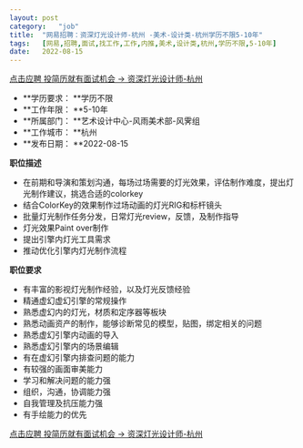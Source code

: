 ```yaml
---
layout:	post
category:	"job"
title:	"网易招聘：资深灯光设计师-杭州 -美术-设计类-杭州学历不限5-10年"
tags:	[网易,招聘,面试,找工作,工作,内推,美术,设计类,杭州,学历不限,5-10年]
date:	2022-08-15
---
```


[点击应聘 投简历就有面试机会 -> 资深灯光设计师-杭州 ](http://mobile.bole.netease.com/bole/boleDetail?id=37252&employeeId=346f03c3cda5f04c&key=all)



- **学历要求： **学历不限
- **工作年限： **5-10年
- **所属部门： **艺术设计中心-风雨美术部-风霁组
- **工作城市： **杭州
- **发布日期： **2022-08-15



**职位描述**
- 在前期和导演和策划沟通，每场过场需要的灯光效果，评估制作难度，提出灯光制作建议，挑选合适的colorkey
- 结合ColorKey的效果制作过场动画的灯光RIG和标杆镜头
- 批量灯光制作任务分发，日常灯光review，反馈，及制作指导
- 灯光效果Paint over制作
- 提出引擎内灯光工具需求
- 推动优化引擎内灯光制作流程



**职位要求**
- 有丰富的影视灯光制作经验，以及灯光反馈经验
- 精通虚幻虚幻引擎的常规操作
- 熟悉虚幻内的灯光，材质和定序器等板块
- 熟悉动画资产的制作，能够诊断常见的模型，贴图，绑定相关的问题
- 熟悉虚幻引擎内动画的导入
- 熟悉虚幻引擎内的场景编辑
- 有在虚幻引擎内排查问题的能力
- 有较强的画面审美能力
- 学习和解决问题的能力强
- 组织，沟通，协调能力强
- 自我管理及抗压能力强
- 有手绘能力的优先



[点击应聘 投简历就有面试机会 -> 资深灯光设计师-杭州 ](http://mobile.bole.netease.com/bole/boleDetail?id=37252&employeeId=346f03c3cda5f04c&key=all)